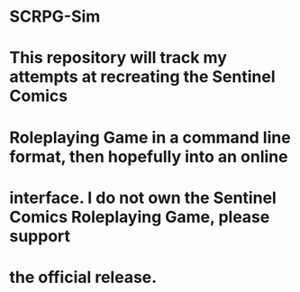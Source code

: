 # SCRPG-Sim
# This repository will track my attempts at recreating the Sentinel Comics
# Roleplaying Game in a command line format, then hopefully into an online
# interface. I do not own the Sentinel Comics Roleplaying Game, please support
# the official release.